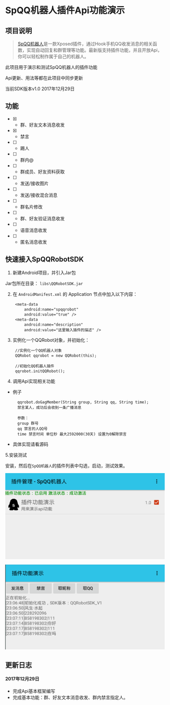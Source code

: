 # SpQQ机器人插件Api功能演示

## 项目说明



> [SpQQ机器人](https://www.coolapk.com/apk/com.specher.qqrobot)是一款Xposed插件，通过Hook手机QQ收发消息的相关函数，实现自动回复和群管理等功能。最新版支持插件功能，并且开放Api，你可以轻松制作属于自己的机器人。


此项目用于演示和测试SpQQ机器人的插件功能

Api更新、用法等都在此项目中同步更新

当前SDK版本v1.0 2017年12月29日

## 功能
- [x] - 群、好友文本消息收发
- [x] - 禁言
- [ ] - 踢人
- [ ] - 群内@
- [ ] - 群成员、好友资料获取
- [ ] - 发送/接收图片
- [ ] - 发送/接收混合消息
- [ ] - 群名片修改
- [ ] - 群、好友验证消息收发
- [ ] - 语音消息收发
- [ ] - 匿名消息收发

## 快速接入SpQQRobotSDK

1. 新建Android项目，并引入Jar包

Jar包所在目录： `libs\QQRobotSDK.jar`
    
2. 在 `AndroidManifest.xml` 的 Application 节点中加入以下内容：

        <meta-data
            android:name="spqqrobot"
            android:value="true" />
        <meta-data
            android:name="description"
            android:value="这里输入插件的描述" />


3. 实例化一个QQRobot对象，并初始化：
    
		//实例化一个QQ机器人对象
    	QQRobot qqrobot = new QQRobot(this);
		
		//初始化QQ机器人插件
		qqrobot.initQQRobot();

4. 调用Api实现相关功能

- 例子

        qqrobot.doGagMember(String group, String qq, String time);
        禁言某人，成功后会收到一条广播消息
        
        参数：
        group 群号
        qq 禁言的人QQ号
        time 禁言时间 单位秒 最大2592000(30天) 设置为0解除禁言

- 具体实现请看源码
        
5.安装测试

安装，然后在`SpQQ机器人`的插件列表中勾选，启动，测试效果。

![image](./img/test.png)

![image](./img/test2.png)


## 更新日志

#### 2017年12月29日
- 完成Api基本框架编写
- 完成基本功能：群、好友文本消息收发、群内禁言指定人。